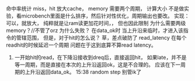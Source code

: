命中率统计
miss，hit
放大cache，
memory 需要两个周期，
计算大小
不是做实验，看microbench里面是什么排序，然后针对性优化，周期输出也要改。
实现：可以，就放大，
纯粹就是让ram读更加花时间，，
但也因此限制
为什么需要两级memory？//不管了orz
为什么失败？
在data_ok时
当上升沿来临时，才进入该指令的管辖范围，
但是，对于hit的怎么说？
草，差点破防了
read_latency
在每个readhit的时候延迟一个周期
问题在于这到底算不算read latency。
1. 一开始hit的read，在下降沿接收到dreq后，直接返回hit，
   如果late，并不是等一周期，而是直接在本次的上升沿返回ok，这是不合理的。
   应该在下一周期的上升沿返回data_ok。
15:38 random step
别管ik了